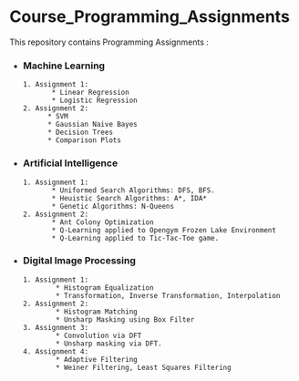 # Course_Programming_Assignments
This repository contains Programming Assignments :

- ### Machine Learning
      1. Assignment 1: 
             * Linear Regression
             * Logistic Regression
      2. Assignment 2:
            * SVM
            * Gaussian Naive Bayes
            * Decision Trees
            * Comparison Plots

- ### Artificial Intelligence
      1. Assignment 1:
             * Uniformed Search Algorithms: DFS, BFS.
             * Heuistic Search Algorithms: A*, IDA*
             * Genetic Algorithms: N-Queens
      2. Assignment 2:
             * Ant Colony Optimization
             * Q-Learning applied to Opengym Frozen Lake Environment
             * Q-Learning applied to Tic-Tac-Toe game. 

           
- ### Digital Image Processing
      1. Assignment 1:
              * Histogram Equalization
              * Transformation, Inverse Transformation, Interpolation
      2. Assignment 2:
              * Histogram Matching
              * Unsharp Masking using Box Filter
      3. Assignment 3:
              * Convolution via DFT 
              * Unsharp masking via DFT.
      4. Assignment 4:
              * Adaptive Filtering
              * Weiner Filtering, Least Squares Filtering
              
